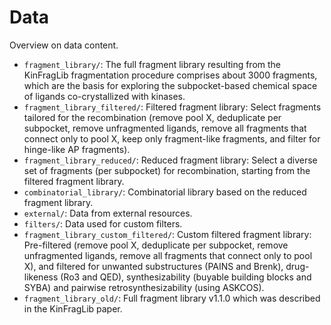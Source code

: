# Data

Overview on data content.

- `fragment_library/`: The full fragment library resulting from the KinFragLib fragmentation procedure comprises about 3000 fragments, which are the basis for exploring the subpocket-based chemical space of ligands co-crystallized with kinases.
- `fragment_library_filtered/`: Filtered fragment library: Select fragments tailored for the recombination (remove pool X,  deduplicate per subpocket, remove unfragmented ligands, remove all fragments that connect only to pool X, keep only fragment-like fragments, and filter for hinge-like AP fragments).
- `fragment_library_reduced/`: Reduced fragment library: Select a diverse set of fragments (per subpocket) for recombination, starting from the filtered fragment library.
- `combinatorial_library/`: Combinatorial library based on the reduced fragment library.
- `external/`: Data from external resources.
- `filters/`: Data used for custom filters.
- `fragment_library_custom_filtered/`: Custom filtered fragment library: Pre-filtered (remove pool X,  deduplicate per subpocket, remove unfragmented ligands, remove all fragments that connect only to pool X), and filtered for unwanted substructures (PAINS and Brenk), drug-likeness (Ro3 and QED), synthesizability (buyable building blocks and SYBA) and pairwise retrosynthesizability (using ASKCOS).
- `fragment_library_old/`: Full fragment library v1.1.0 which was described in the KinFragLib paper. 